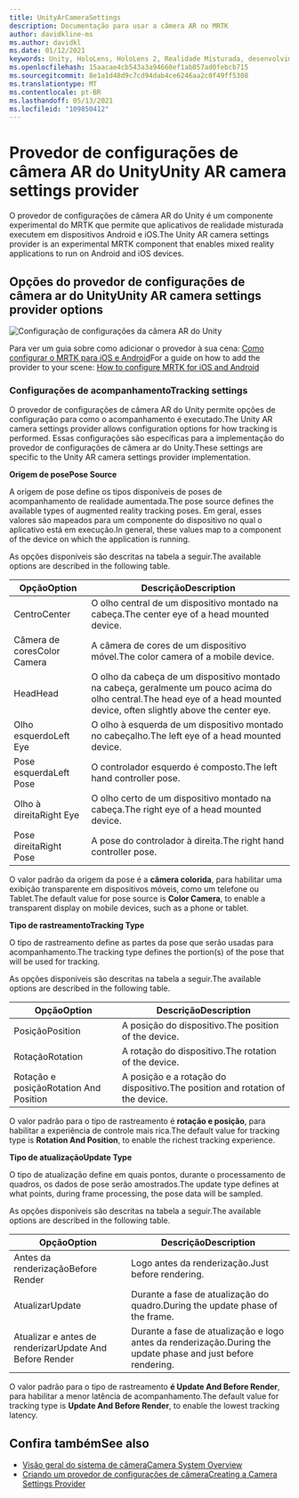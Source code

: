 ```yaml
---
title: UnityArCameraSettings
description: Documentação para usar a câmera AR no MRTK
author: davidkline-ms
ms.author: davidkl
ms.date: 01/12/2021
keywords: Unity, HoloLens, HoloLens 2, Realidade Misturada, desenvolvimento, MRTK, Câmera AR,
ms.openlocfilehash: 15aacae4cb543a3a94660ef1ab057ad0febcb715
ms.sourcegitcommit: 8e1a1d48d9c7cd94dab4ce6246aa2c0f49ff5308
ms.translationtype: MT
ms.contentlocale: pt-BR
ms.lasthandoff: 05/13/2021
ms.locfileid: "109850412"
---
```

# <a name="unity-ar-camera-settings-provider"></a><span data-ttu-id="44cd8-104">Provedor de configurações de câmera AR do Unity</span><span class="sxs-lookup"><span data-stu-id="44cd8-104">Unity AR camera settings provider</span></span>

<span data-ttu-id="44cd8-105">O provedor de configurações de câmera AR do Unity é um componente experimental do MRTK que permite que aplicativos de realidade misturada executem em dispositivos Android e iOS.</span><span class="sxs-lookup"><span data-stu-id="44cd8-105">The Unity AR camera settings provider is an experimental MRTK component that enables mixed reality applications to run on Android and iOS devices.</span></span>

## <a name="unity-ar-camera-settings-provider-options"></a><span data-ttu-id="44cd8-106">Opções do provedor de configurações de câmera ar do Unity</span><span class="sxs-lookup"><span data-stu-id="44cd8-106">Unity AR camera settings provider options</span></span>

![Configuração de configurações da câmera AR do Unity](../images/camera-system/UnityArSettingsConfiguration.png)

<span data-ttu-id="44cd8-108">Para ver um guia sobre como adicionar o provedor à sua cena: [Como configurar o MRTK para iOS e Android](../../supported-devices/using-ar-foundation.md)</span><span class="sxs-lookup"><span data-stu-id="44cd8-108">For a guide on how to add the provider to your scene: [How to configure MRTK for iOS and Android](../../supported-devices/using-ar-foundation.md)</span></span>

### <a name="tracking-settings"></a><span data-ttu-id="44cd8-109">Configurações de acompanhamento</span><span class="sxs-lookup"><span data-stu-id="44cd8-109">Tracking settings</span></span>

<span data-ttu-id="44cd8-110">O provedor de configurações de câmera AR do Unity permite opções de configuração para como o acompanhamento é executado.</span><span class="sxs-lookup"><span data-stu-id="44cd8-110">The Unity AR camera settings provider allows configuration options for how tracking is performed.</span></span> <span data-ttu-id="44cd8-111">Essas configurações são específicas para a implementação do provedor de configurações de câmera ar do Unity.</span><span class="sxs-lookup"><span data-stu-id="44cd8-111">These settings are specific to the Unity AR camera settings provider implementation.</span></span>

<span data-ttu-id="44cd8-112">**Origem de pose**</span><span class="sxs-lookup"><span data-stu-id="44cd8-112">**Pose Source**</span></span>

<span data-ttu-id="44cd8-113">A origem de pose define os tipos disponíveis de poses de acompanhamento de realidade aumentada.</span><span class="sxs-lookup"><span data-stu-id="44cd8-113">The pose source defines the available types of augmented reality tracking poses.</span></span> <span data-ttu-id="44cd8-114">Em geral, esses valores são mapeados para um componente do dispositivo no qual o aplicativo está em execução.</span><span class="sxs-lookup"><span data-stu-id="44cd8-114">In general, these values map to a component of the device on which the application is running.</span></span>

<span data-ttu-id="44cd8-115">As opções disponíveis são descritas na tabela a seguir.</span><span class="sxs-lookup"><span data-stu-id="44cd8-115">The available options are described in the following table.</span></span>

| <span data-ttu-id="44cd8-116">Opção</span><span class="sxs-lookup"><span data-stu-id="44cd8-116">Option</span></span> | <span data-ttu-id="44cd8-117">Descrição</span><span class="sxs-lookup"><span data-stu-id="44cd8-117">Description</span></span> |
| --- | --- |
| <span data-ttu-id="44cd8-118">Centro</span><span class="sxs-lookup"><span data-stu-id="44cd8-118">Center</span></span> | <span data-ttu-id="44cd8-119">O olho central de um dispositivo montado na cabeça.</span><span class="sxs-lookup"><span data-stu-id="44cd8-119">The center eye of a head mounted device.</span></span> |
| <span data-ttu-id="44cd8-120">Câmera de cores</span><span class="sxs-lookup"><span data-stu-id="44cd8-120">Color Camera</span></span> | <span data-ttu-id="44cd8-121">A câmera de cores de um dispositivo móvel.</span><span class="sxs-lookup"><span data-stu-id="44cd8-121">The color camera of a mobile device.</span></span> |
| <span data-ttu-id="44cd8-122">Head</span><span class="sxs-lookup"><span data-stu-id="44cd8-122">Head</span></span> | <span data-ttu-id="44cd8-123">O olho da cabeça de um dispositivo montado na cabeça, geralmente um pouco acima do olho central.</span><span class="sxs-lookup"><span data-stu-id="44cd8-123">The head eye of a head mounted device, often slightly above the center eye.</span></span> |
| <span data-ttu-id="44cd8-124">Olho esquerdo</span><span class="sxs-lookup"><span data-stu-id="44cd8-124">Left Eye</span></span> | <span data-ttu-id="44cd8-125">O olho à esquerda de um dispositivo montado no cabeçalho.</span><span class="sxs-lookup"><span data-stu-id="44cd8-125">The left eye of a head mounted device.</span></span> |
| <span data-ttu-id="44cd8-126">Pose esquerda</span><span class="sxs-lookup"><span data-stu-id="44cd8-126">Left Pose</span></span> | <span data-ttu-id="44cd8-127">O controlador esquerdo é composto.</span><span class="sxs-lookup"><span data-stu-id="44cd8-127">The left hand controller pose.</span></span> |
| <span data-ttu-id="44cd8-128">Olho à direita</span><span class="sxs-lookup"><span data-stu-id="44cd8-128">Right Eye</span></span> | <span data-ttu-id="44cd8-129">O olho certo de um dispositivo montado na cabeça.</span><span class="sxs-lookup"><span data-stu-id="44cd8-129">The right eye of a head mounted device.</span></span> |
| <span data-ttu-id="44cd8-130">Pose direita</span><span class="sxs-lookup"><span data-stu-id="44cd8-130">Right Pose</span></span> | <span data-ttu-id="44cd8-131">A pose do controlador à direita.</span><span class="sxs-lookup"><span data-stu-id="44cd8-131">The right hand controller pose.</span></span> |

<span data-ttu-id="44cd8-132">O valor padrão da origem da pose é a **câmera colorida**, para habilitar uma exibição transparente em dispositivos móveis, como um telefone ou Tablet.</span><span class="sxs-lookup"><span data-stu-id="44cd8-132">The default value for pose source is **Color Camera**, to enable a transparent display on mobile devices, such as a phone or tablet.</span></span>

<span data-ttu-id="44cd8-133">**Tipo de rastreamento**</span><span class="sxs-lookup"><span data-stu-id="44cd8-133">**Tracking Type**</span></span>

<span data-ttu-id="44cd8-134">O tipo de rastreamento define as partes da pose que serão usadas para acompanhamento.</span><span class="sxs-lookup"><span data-stu-id="44cd8-134">The tracking type defines the portion(s) of the pose that will be used for tracking.</span></span>

<span data-ttu-id="44cd8-135">As opções disponíveis são descritas na tabela a seguir.</span><span class="sxs-lookup"><span data-stu-id="44cd8-135">The available options are described in the following table.</span></span>

| <span data-ttu-id="44cd8-136">Opção</span><span class="sxs-lookup"><span data-stu-id="44cd8-136">Option</span></span> | <span data-ttu-id="44cd8-137">Descrição</span><span class="sxs-lookup"><span data-stu-id="44cd8-137">Description</span></span> |
| --- | --- |
| <span data-ttu-id="44cd8-138">Posição</span><span class="sxs-lookup"><span data-stu-id="44cd8-138">Position</span></span> | <span data-ttu-id="44cd8-139">A posição do dispositivo.</span><span class="sxs-lookup"><span data-stu-id="44cd8-139">The position of the device.</span></span> |
| <span data-ttu-id="44cd8-140">Rotação</span><span class="sxs-lookup"><span data-stu-id="44cd8-140">Rotation</span></span> | <span data-ttu-id="44cd8-141">A rotação do dispositivo.</span><span class="sxs-lookup"><span data-stu-id="44cd8-141">The rotation of the device.</span></span> |
| <span data-ttu-id="44cd8-142">Rotação e posição</span><span class="sxs-lookup"><span data-stu-id="44cd8-142">Rotation And Position</span></span> | <span data-ttu-id="44cd8-143">A posição e a rotação do dispositivo.</span><span class="sxs-lookup"><span data-stu-id="44cd8-143">The position and rotation of the device.</span></span> |

<span data-ttu-id="44cd8-144">O valor padrão para o tipo de rastreamento é **rotação e posição**, para habilitar a experiência de controle mais rica.</span><span class="sxs-lookup"><span data-stu-id="44cd8-144">The default value for tracking type is **Rotation And Position**, to enable the richest tracking experience.</span></span>

<span data-ttu-id="44cd8-145">**Tipo de atualização**</span><span class="sxs-lookup"><span data-stu-id="44cd8-145">**Update Type**</span></span>

<span data-ttu-id="44cd8-146">O tipo de atualização define em quais pontos, durante o processamento de quadros, os dados de pose serão amostrados.</span><span class="sxs-lookup"><span data-stu-id="44cd8-146">The update type defines at what points, during frame processing, the pose data will be sampled.</span></span>

<span data-ttu-id="44cd8-147">As opções disponíveis são descritas na tabela a seguir.</span><span class="sxs-lookup"><span data-stu-id="44cd8-147">The available options are described in the following table.</span></span>

| <span data-ttu-id="44cd8-148">Opção</span><span class="sxs-lookup"><span data-stu-id="44cd8-148">Option</span></span> | <span data-ttu-id="44cd8-149">Descrição</span><span class="sxs-lookup"><span data-stu-id="44cd8-149">Description</span></span> |
| --- | --- |
| <span data-ttu-id="44cd8-150">Antes da renderização</span><span class="sxs-lookup"><span data-stu-id="44cd8-150">Before Render</span></span> | <span data-ttu-id="44cd8-151">Logo antes da renderização.</span><span class="sxs-lookup"><span data-stu-id="44cd8-151">Just before rendering.</span></span> |
| <span data-ttu-id="44cd8-152">Atualizar</span><span class="sxs-lookup"><span data-stu-id="44cd8-152">Update</span></span> | <span data-ttu-id="44cd8-153">Durante a fase de atualização do quadro.</span><span class="sxs-lookup"><span data-stu-id="44cd8-153">During the update phase of the frame.</span></span> |
| <span data-ttu-id="44cd8-154">Atualizar e antes de renderizar</span><span class="sxs-lookup"><span data-stu-id="44cd8-154">Update And Before Render</span></span> | <span data-ttu-id="44cd8-155">Durante a fase de atualização e logo antes da renderização.</span><span class="sxs-lookup"><span data-stu-id="44cd8-155">During the update phase and just before rendering.</span></span> |

<span data-ttu-id="44cd8-156">O valor padrão para o tipo de rastreamento **é Update And Before Render**, para habilitar a menor latência de acompanhamento.</span><span class="sxs-lookup"><span data-stu-id="44cd8-156">The default value for tracking type is **Update And Before Render**, to enable the lowest tracking latency.</span></span>

## <a name="see-also"></a><span data-ttu-id="44cd8-157">Confira também</span><span class="sxs-lookup"><span data-stu-id="44cd8-157">See also</span></span>

- [<span data-ttu-id="44cd8-158">Visão geral do sistema de câmera</span><span class="sxs-lookup"><span data-stu-id="44cd8-158">Camera System Overview</span></span>](camera-system-overview.md)
- [<span data-ttu-id="44cd8-159">Criando um provedor de configurações de câmera</span><span class="sxs-lookup"><span data-stu-id="44cd8-159">Creating a Camera Settings Provider</span></span>](create-settings-provider.md)
